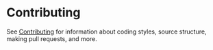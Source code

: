 # Contributing

See [Contributing](Documentation/contributing.md) for information about coding styles, source structure, making pull requests, and more.
